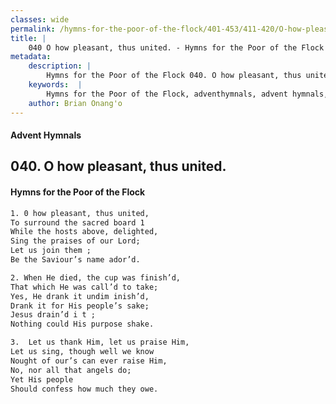 ```yaml
---
classes: wide
permalink: /hymns-for-the-poor-of-the-flock/401-453/411-420/O-how-pleasant,-thus-united/
title: |
    040 O how pleasant, thus united. - Hymns for the Poor of the Flock
metadata:
    description: |
        Hymns for the Poor of the Flock 040. O how pleasant, thus united.. 0 how pleasant, thus united, To surround the sacred board 1  While the hosts above, delighted, Sing the praises of our Lord; Let us join them ; Be the Saviour’s name ador’d. 
    keywords:  |
        Hymns for the Poor of the Flock, adventhymnals, advent hymnals, O how pleasant, thus united., 0 how pleasant, thus united,, 
    author: Brian Onang'o
---
```


#### Advent Hymnals
## 040. O how pleasant, thus united.
####  Hymns for the Poor of the Flock

```txt
1. 0 how pleasant, thus united,
To surround the sacred board 1 
While the hosts above, delighted,
Sing the praises of our Lord;
Let us join them ;
Be the Saviour’s name ador’d.

2. When He died, the cup was finish’d,
That which He was call’d to take;
Yes, He drank it undim inish’d,
Drank it for His people’s sake;
Jesus drain’d i t ;
Nothing could His purpose shake.

3.  Let us thank Him, let us praise Him,
Let us sing, though well we know 
Nought of our’s can ever raise Him,
No, nor all that angels do;
Yet His people
Should confess how much they owe.
```
